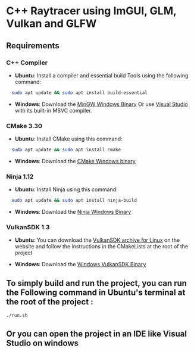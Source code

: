 # C++ Raytracer using ImGUI, GLM, Vulkan and GLFW

## Requirements

### C++ Compiler

- **Ubuntu**: Install a compiler and essential build Tools using the following command:
```bash
  sudo apt update && sudo apt install build-essential
```

- **Windows**: Download the [MinGW Windows Binary](https://sourceforge.net/projects/mingw/)
Or use [Visual Studio](https://visualstudio.microsoft.com/) with its built-in MSVC compiler.

### CMake 3.30

- **Ubuntu**: Install CMake using this command:
```bash
  sudo apt update && sudo apt install cmake
```

- **Windows**: Download the [CMake Windows binary](https://cmake.org/download/)

### Ninja 1.12

- **Ubuntu**: Install Ninja using this command:
```bash
  sudo apt update && sudo apt install ninja-build
```

- **Windows**: Download the [Ninja Windows Binary](https://github.com/ninja-build/ninja/releases)

### VulkanSDK 1.3

- **Ubuntu**: You can download the [VulkanSDK archive for Linux](https://vulkan.lunarg.com/sdk/home#linux) on the website
and follow the instructions in the CMakeLists at the root of the project

- **Windows**: Download the [Windows VulkanSDK Binary](https://vulkan.lunarg.com/sdk/home#windows)

## To simply build and run the project, you can run the Following command in Ubuntu's terminal at the root of the project :
```console
./run.sh
```

## Or you can open the project in an IDE like Visual Studio on windows
